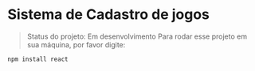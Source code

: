 <h1> Sistema de Cadastro de jogos </h1>

> Status do projeto: Em desenvolvimento
> Para rodar esse projeto em sua máquina, por favor digite:
```
npm install react 
```
